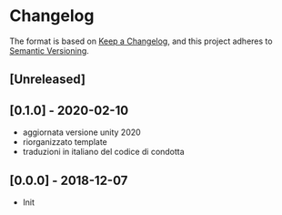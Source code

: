 # Changelog
The format is based on [Keep a Changelog](https://keepachangelog.com),
and this project adheres to [Semantic Versioning](https://semver.org).

## [Unreleased]

## [0.1.0] - 2020-02-10
- aggiornata versione unity 2020
- riorganizzato template
- traduzioni in italiano del codice di condotta

## [0.0.0] - 2018-12-07
- Init
